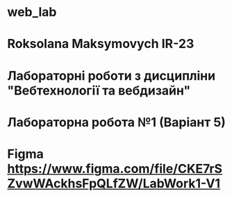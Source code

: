 # web_lab
# Roksolana Maksymovych IR-23
# Лабораторні роботи з дисципліни "Вебтехнології та вебдизайн"
# Лабораторна робота №1 (Варіант 5)
# Figma https://www.figma.com/file/CKE7rSZvwWAckhsFpQLfZW/LabWork1-V1
